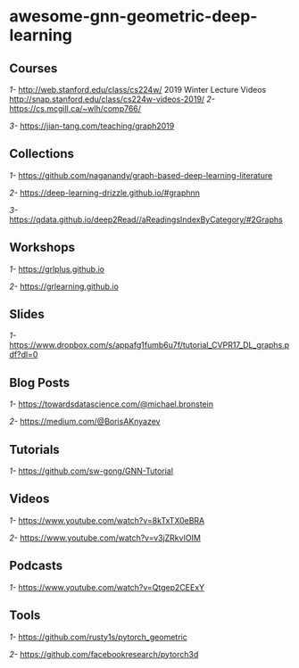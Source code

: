 # awesome-gnn-geometric-deep-learning
## Courses

*1-* http://web.stanford.edu/class/cs224w/
     2019 Winter Lecture Videos http://snap.stanford.edu/class/cs224w-videos-2019/ 
*2-* https://cs.mcgill.ca/~wlh/comp766/ 

*3-* https://jian-tang.com/teaching/graph2019
  
## Collections

*1-*  https://github.com/naganandy/graph-based-deep-learning-literature 

*2-*  https://deep-learning-drizzle.github.io/#graphnn 

*3-*  https://qdata.github.io/deep2Read//aReadingsIndexByCategory/#2Graphs

## Workshops

*1-* https://grlplus.github.io

*2-* https://grlearning.github.io

## Slides

*1-* https://www.dropbox.com/s/appafg1fumb6u7f/tutorial_CVPR17_DL_graphs.pdf?dl=0

## Blog Posts

*1-* https://towardsdatascience.com/@michael.bronstein

*2-* https://medium.com/@BorisAKnyazev

## Tutorials

*1-*  https://github.com/sw-gong/GNN-Tutorial

## Videos

*1-* https://www.youtube.com/watch?v=8kTxTX0eBRA

*2-* https://www.youtube.com/watch?v=v3jZRkvIOIM

## Podcasts

*1-* https://www.youtube.com/watch?v=Qtgep2CEExY

## Tools

*1-* https://github.com/rusty1s/pytorch_geometric

*2-*  https://github.com/facebookresearch/pytorch3d

